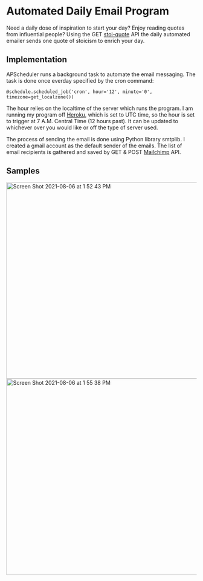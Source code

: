 # Automated Daily Email Program
Need a daily dose of inspiration to start your day? Enjoy reading quotes from influential people? Using the GET [stoi-quote](https://api.themotivate365.com/stoic-quote) API the daily automated emailer sends one quote of stoicism to enrich your day.

## Implementation
APScheduler runs a background task to automate the email messaging. The task is done once everday specified by the cron command:
```
@schedule.scheduled_job('cron', hour='12', minute='0', timezone=get_localzone())   
```
The hour relies on the localtime of the server which runs the program. I am running my program off [Heroku,](https://daily-stoicism-quotes.herokuapp.com) which is set to UTC time, so the hour is set to trigger at 7 A.M. Central Time (12 hours past). It can be updated to whichever over you would like or off the type of server used. 

The process of sending the email is done using Python library smtplib. I created a gmail account as the default sender of the emails. The list of email recipients is gathered and saved by GET & POST [Mailchimp](https://mailchimp.com/developer/marketing/api/) API.


## Samples

<img width="1024" height="520" alt="Screen Shot 2021-08-06 at 1 52 43 PM" src="https://user-images.githubusercontent.com/27907086/128744102-dfaaa990-f268-4c4c-bfba-def9ec66e26c.png">


<img width="1024" height="520" alt="Screen Shot 2021-08-06 at 1 55 38 PM" src="https://user-images.githubusercontent.com/27907086/128745294-fffa54b2-f2f5-4a30-90cd-caa796d45c83.png">
